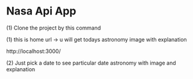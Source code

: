 

# Nasa Api App


(1) Clone the project by this command




(1) this is home url -> u will get todays astronomy image with explanation

http://localhost:3000/


(2) Just pick a date to see particular date astronomy with image and explanation


